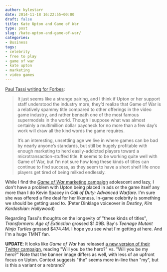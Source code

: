 ```yaml
---
author: kylestarr
date: 2014-11-18 16:22:55+00:00
draft: false
title: Kate Upton and Game of War
type: post
slug: /kate-upton-and-game-of-war/
categories:
- Business
tags:
- celebrity
- free to play
- game of war
- kate upton
- marketing
- video games
---
```


[Paul Tassi writing for Forbes](http://www.forbes.com/sites/insertcoin/2014/11/16/a-40m-ad-budget-buys-game-of-war-fire-age-kate-upton/):

> It just seems like a strange pairing, and I think if Upton or her support staff understood the industry more, they’d realize that Game of War is a relatively spammy title compared to other offerings in the video game industry, and rather beneath one of the most famous supermodels in the world. Though I suppose what was almost certainly a multimillion dollar paycheck for no more than a few day’s work will draw all the kind words the game requires.
>
> It’s an interesting, unsettling age we live in where games can be bad by nearly anyone’s standards, but still be hugely profitable with enough marketing to herd easily-addicted players toward a microtransaction-stuffed title. It seems to be working quite well with Game of War, but I’m not sure how long these kinds of titles can continue to find success, as they seem to have a short shelf life once players get tired of being milked endlessly.

While I find the [_Game of War_ marketing campaign](https://twitter.com/kateupton/status/533783486432157696) adolescent and lazy, I don't have a problem with Upton being placed in ads or the game itself any more than I do Kevin Spacey in _Call of Duty: Advanced Warfare_. I'm sure she was offered a fine deal for her likeness. In-game celebrity is something we should be getting used to. (Peter Dinklage voiceover in _Destiny_, _Kim Kardashian: Hollywood_)

Regarding Tassi's thoughts on the longevity of "these kinds of titles", _Transformers: Age of Extinction_ grossed $1.09B. Bay's _Teenage Mutant Ninja Turtles_ grossed $474.4M. I hope you see what I'm getting at here. And I'm a huge TMNT fan.

**UPDATE**: It looks like _Game of War_ has released [a new version of their Twitter campaign](https://twitter.com/gameofwar/status/535573448064397312), reading "Will you be the hero?" vs. "Will you be my hero?" Note that the banner image differs as well, with less of an upfront focus on Upton. Context suggests "the" seems more in-line than "my", but is this a variant or a rebrand?
